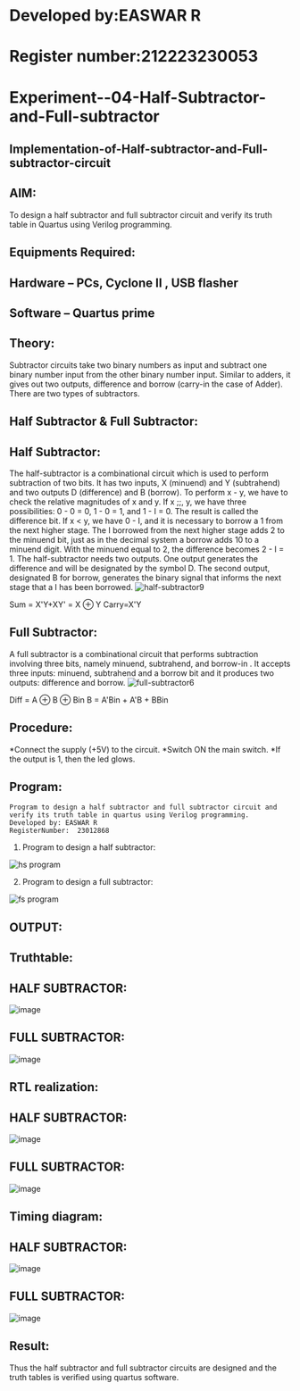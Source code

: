 # Developed by:EASWAR R

# Register number:212223230053

# Experiment--04-Half-Subtractor-and-Full-subtractor
## Implementation-of-Half-subtractor-and-Full-subtractor-circuit
## AIM:
To design a half subtractor and full subtractor circuit and verify its truth table in Quartus using Verilog programming.

## Equipments Required:
## Hardware – PCs, Cyclone II , USB flasher
## Software – Quartus prime
## Theory:
Subtractor circuits take two binary numbers as input and subtract one binary number input from the other binary number input. Similar to adders, it gives out two outputs, difference and borrow (carry-in the case of Adder). There are two types of subtractors.

## Half Subtractor & Full Subtractor:
## Half Subtractor:
The half-subtractor is a combinational circuit which is used to perform subtraction of two bits. It has two inputs, X (minuend) and Y (subtrahend) and two outputs D (difference) and B (borrow). To perform x - y, we have to check the relative magnitudes of x and y. If x ;;, y, we have three possibilities: 0 - 0 = 0, 1 - 0 = 1, and 1 - I = 0. The result is called the difference bit. If x < y, we have 0 - I, and it is necessary to borrow a 1 from the next higher stage. The I borrowed from the next higher stage adds 2 to the minuend bit, just as in the decimal system a borrow adds 10 to a minuend digit. With the minuend equal to 2, the difference becomes 2 - I = 1. The half-subtractor needs two outputs. One output generates the difference and will be designated by the symbol D. The second output, designated B for borrow, generates the binary signal that informs the next stage that a I has been borrowed.
![half-subtractor9](https://user-images.githubusercontent.com/36288975/166112538-58c3bc7c-ee5d-4e6a-ac8d-8e8328efe27a.png)


Sum = X'Y+XY' = X ⊕ Y
Carry=X'Y
## Full Subtractor:
A full subtractor is a combinational circuit that performs subtraction involving three bits, namely minuend, subtrahend, and borrow-in . It accepts three inputs: minuend, subtrahend and a borrow bit and it produces two outputs: difference and borrow. 
![full-subtractor6](https://user-images.githubusercontent.com/36288975/166112541-24c68359-3de8-4674-ae22-8272ffc385ed.png)


Diff = A ⊕ B ⊕ Bin B = A'Bin + A'B + BBin

## Procedure:
*Connect the supply (+5V) to the circuit.
*Switch ON the main switch.
*If the output is 1, then the led glows.
## Program:
```
Program to design a half subtractor and full subtractor circuit and verify its truth table in quartus using Verilog programming.
Developed by: EASWAR R
RegisterNumber:  23012868
```
1. Program to design a half subtractor:

![hs program](https://github.com/tamizhselvan23013460/Experiment--03-Half-Subtractor-and-Full-subtractor/assets/150231370/62383837-af58-4f97-aebf-812f42860325)

2. Program to design a full subtractor:

![fs program](https://github.com/tamizhselvan23013460/Experiment--03-Half-Subtractor-and-Full-subtractor/assets/150231370/5671f52a-43f9-4d1a-bb45-89b15a1a7b66)


## OUTPUT:
## Truthtable:
## HALF SUBTRACTOR:
![image](https://github.com/dharshan7200/Experiment--03-Half-Subtractor-and-Full-subtractor/assets/138850116/8c7c2108-82eb-4d03-a164-766a02b4e78e)
## FULL SUBTRACTOR:
![image](https://github.com/dharshan7200/Experiment--03-Half-Subtractor-and-Full-subtractor/assets/138850116/1b8921ff-558d-44fe-bde0-4678d0391978)
## RTL realization:
## HALF SUBTRACTOR:
![image](https://github.com/dharshan7200/Experiment--03-Half-Subtractor-and-Full-subtractor/assets/138850116/6c983604-445d-4648-890c-48740414f01e)
## FULL SUBTRACTOR:
![image](https://github.com/dharshan7200/Experiment--03-Half-Subtractor-and-Full-subtractor/assets/138850116/a4f49bde-4083-4c14-b74f-2ce04c24e7ab)
## Timing diagram:
## HALF SUBTRACTOR:
![image](https://github.com/dharshan7200/Experiment--03-Half-Subtractor-and-Full-subtractor/assets/138850116/53f37e09-eb35-4e29-909e-25a3eeb72a0e)
## FULL SUBTRACTOR:
![image](https://github.com/dharshan7200/Experiment--03-Half-Subtractor-and-Full-subtractor/assets/138850116/cdfd6a13-e4af-4cd1-b9fa-8c82df0e8c21)
## Result:
Thus the half subtractor and full subtractor circuits are designed and the truth tables is verified using quartus software.
